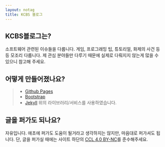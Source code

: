 ```yaml
---
layout: notag
title: KCBS 블로그
---
```

## KCBS블로그는?
소프트웨어 관련된 이슈들을 다룹니다. 게임, 프로그래밍 팁, 튜토리얼, 화제의 사건 등등 모조리 다룹니다. 제 관심 분야들만 다루기 때문에 실제로 다뤄지지 않는게 많을 수 있으니 참고해 주세요.

## 어떻게 만들어졌나요?
> * <a href="https://pages.github.com/">Github Pages</a>
> * <a href="http://getbootstrap.com/">Bootstrap</a>
> * <a href="https://jekyllrb.com/">Jekyll</a>
위의 라이브러리/서비스를 사용하였습니다.

## 글을 퍼가도 되나요?
자유입니다. 애초에 퍼가도 도움이 될거라고 생각하지는 않지만, 마음대로 퍼가셔도 됩니다.
단, 글을 퍼가실 때에는 사이트 하단의 <a href="http://creativecommons.org/licenses/by-nc/4.0/">CCL 4.0 BY-NC</a>를 준수해주세요.